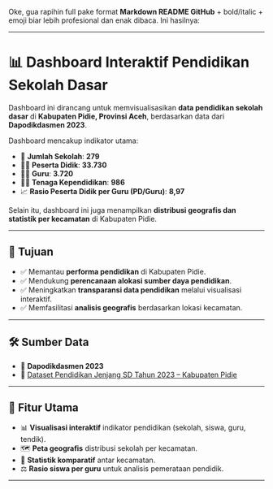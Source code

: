 Oke, gua rapihin full pake format **Markdown README GitHub** + bold/italic + emoji biar lebih profesional dan enak dibaca. Ini hasilnya:

---

# 📊 Dashboard Interaktif Pendidikan Sekolah Dasar

Dashboard ini dirancang untuk memvisualisasikan **data pendidikan sekolah dasar** di **Kabupaten Pidie, Provinsi Aceh**, berdasarkan data dari **Dapodikdasmen 2023**.

Dashboard mencakup indikator utama:

* 🏫 **Jumlah Sekolah**: **279**
* 👩‍🎓 **Peserta Didik**: **33.730**
* 👨‍🏫 **Guru**: **3.720**
* 🧑‍💼 **Tenaga Kependidikan**: **986**
* 📈 **Rasio Peserta Didik per Guru (PD/Guru)**: **8,97**

Selain itu, dashboard ini juga menampilkan **distribusi geografis dan statistik per kecamatan** di Kabupaten Pidie.

---

## 🎯 Tujuan

* ✅ Memantau **performa pendidikan** di Kabupaten Pidie.
* ✅ Mendukung **perencanaan alokasi sumber daya pendidikan**.
* ✅ Meningkatkan **transparansi data pendidikan** melalui visualisasi interaktif.
* ✅ Memfasilitasi **analisis geografis** berdasarkan lokasi kecamatan.

---

## 🛠️ Sumber Data

* 📂 **Dapodikdasmen 2023**
* 🔗 [Dataset Pendidikan Jenjang SD Tahun 2023 – Kabupaten Pidie](https://data.pidiekab.go.id/dataset/data-pendidikan-jenjang-sd-tahun-2023)

---

## 📌 Fitur Utama

* 📊 **Visualisasi interaktif** indikator pendidikan (sekolah, siswa, guru, tendik).
* 🗺️ **Peta geografis** distribusi sekolah per kecamatan.
* 📑 **Statistik komparatif** antar kecamatan.
* ⚖️ **Rasio siswa per guru** untuk analisis pemerataan pendidik.

---


